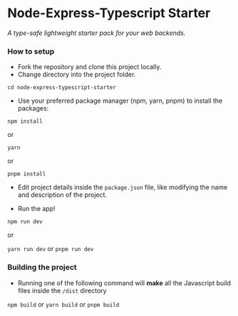 # Node-Express-Typescript Starter

_A type-safe lightweight starter pack for your web backends._

### How to setup

- Fork the repository and clone this project locally.
- Change directory into the project folder.

```
cd node-express-typescript-starter
```

- Use your preferred package manager (npm, yarn, pnpm) to install the packages:

```
npm install
```

or

```
yarn
```

or

```
pnpm install
```

- Edit project details inside the `package.json` file, like modifying the name and description of the project.

- Run the app!

```
npm run dev
```

or

`yarn run dev` or `pnpm run dev`

### Building the project

- Running one of the following command will **make** all the Javascript build files inside the `/dist` directory

`npm build` or `yarn build` or `pnpm build`
